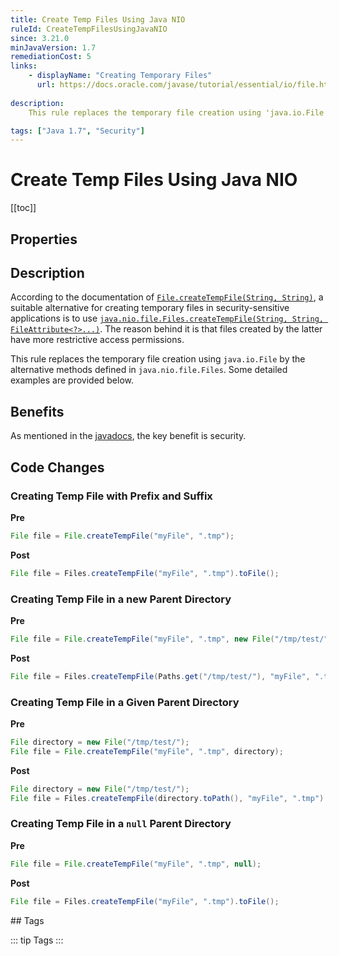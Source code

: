 ```yaml
---
title: Create Temp Files Using Java NIO
ruleId: CreateTempFilesUsingJavaNIO
since: 3.21.0
minJavaVersion: 1.7
remediationCost: 5
links:
    - displayName: "Creating Temporary Files"
      url: https://docs.oracle.com/javase/tutorial/essential/io/file.html#createTempFile
    
description:
    This rule replaces the temporary file creation using 'java.io.File' by the alternative methods defined in 'java.nio.file.Files'.

tags: ["Java 1.7", "Security"]
---
```


# Create Temp Files Using Java NIO

[[toc]]

## Properties

<RuleProperties />

## Description

According to the documentation of [`File.createTempFile(String, String)`](https://docs.oracle.com/javase/8/docs/api/java/io/File.html#createTempFile-java.lang.String-java.lang.String-), a suitable alternative for creating temporary files in security-sensitive applications is to use [`java.nio.file.Files.createTempFile(String, String, FileAttribute<?>...)`](https://docs.oracle.com/javase/8/docs/api/java/nio/file/Files.html#createTempFile-java.lang.String-java.lang.String-java.nio.file.attribute.FileAttribute...-). 
The reason behind it is that files created by the latter have more restrictive access permissions.

This rule replaces the temporary file creation using `java.io.File` by the alternative methods defined in `java.nio.file.Files`. Some detailed examples are provided below. 

## Benefits

As mentioned in the [javadocs](https://docs.oracle.com/javase/8/docs/api/java/io/File.html#createTempFile-java.lang.String-java.lang.String-), the key benefit is security.

## Code Changes

### Creating Temp File with Prefix and Suffix

__Pre__
```java
File file = File.createTempFile("myFile", ".tmp");
```

__Post__
```java
File file = Files.createTempFile("myFile", ".tmp").toFile();
```


### Creating Temp File in a new Parent Directory

__Pre__
```java
File file = File.createTempFile("myFile", ".tmp", new File("/tmp/test/"));
```

__Post__
```java
File file = Files.createTempFile(Paths.get("/tmp/test/"), "myFile", ".tmp").toFile();
```


### Creating Temp File in a Given Parent Directory

__Pre__
```java
File directory = new File("/tmp/test/");
File file = File.createTempFile("myFile", ".tmp", directory);
```

__Post__
```java
File directory = new File("/tmp/test/");
File file = Files.createTempFile(directory.toPath(), "myFile", ".tmp").toFile();
```

### Creating Temp File in a `null` Parent Directory

__Pre__
```java
File file = File.createTempFile("myFile", ".tmp", null);
```

__Post__
```java
File file = Files.createTempFile("myFile", ".tmp").toFile();
```

<VersionNotice />
## Tags

::: tip Tags
<TagLinks />
:::